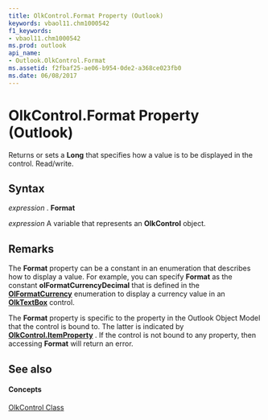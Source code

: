 ```yaml
---
title: OlkControl.Format Property (Outlook)
keywords: vbaol11.chm1000542
f1_keywords:
- vbaol11.chm1000542
ms.prod: outlook
api_name:
- Outlook.OlkControl.Format
ms.assetid: f2fbaf25-ae06-b954-0de2-a368ce023fb0
ms.date: 06/08/2017
---
```



# OlkControl.Format Property (Outlook)

Returns or sets a **Long** that specifies how a value is to be displayed in the control. Read/write.


## Syntax

 _expression_ . **Format**

 _expression_ A variable that represents an **OlkControl** object.


## Remarks

The **Format** property can be a constant in an enumeration that describes how to display a value. For example, you can specify **Format** as the constant **olFormatCurrencyDecimal** that is defined in the **[OlFormatCurrency](olformatcurrency-enumeration-outlook.md)** enumeration to display a currency value in an **[OlkTextBox](olktextbox-object-outlook.md)** control.

The **Format** property is specific to the property in the Outlook Object Model that the control is bound to. The latter is indicated by **[OlkControl.ItemProperty](olkcontrol-itemproperty-property-outlook.md)** . If the control is not bound to any property, then accessing **Format** will return an error.


## See also


#### Concepts


[OlkControl Class](olkcontrol-object-outlook.md)

